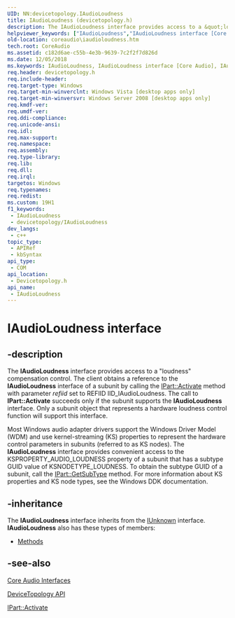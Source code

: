 ```yaml
---
UID: NN:devicetopology.IAudioLoudness
title: IAudioLoudness (devicetopology.h)
description: The IAudioLoudness interface provides access to a &quot;loudness&quot; compensation control.
helpviewer_keywords: ["IAudioLoudness","IAudioLoudness interface [Core Audio]","IAudioLoudness interface [Core Audio]","described","coreaudio.iaudioloudness","devicetopology/IAudioLoudness"]
old-location: coreaudio\iaudioloudness.htm
tech.root: CoreAudio
ms.assetid: c182d6ae-c55b-4e3b-9639-7c2f2f7d826d
ms.date: 12/05/2018
ms.keywords: IAudioLoudness, IAudioLoudness interface [Core Audio], IAudioLoudness interface [Core Audio],described, coreaudio.iaudioloudness, devicetopology/IAudioLoudness
req.header: devicetopology.h
req.include-header: 
req.target-type: Windows
req.target-min-winverclnt: Windows Vista [desktop apps only]
req.target-min-winversvr: Windows Server 2008 [desktop apps only]
req.kmdf-ver: 
req.umdf-ver: 
req.ddi-compliance: 
req.unicode-ansi: 
req.idl: 
req.max-support: 
req.namespace: 
req.assembly: 
req.type-library: 
req.lib: 
req.dll: 
req.irql: 
targetos: Windows
req.typenames: 
req.redist: 
ms.custom: 19H1
f1_keywords:
 - IAudioLoudness
 - devicetopology/IAudioLoudness
dev_langs:
 - c++
topic_type:
 - APIRef
 - kbSyntax
api_type:
 - COM
api_location:
 - Devicetopology.h
api_name:
 - IAudioLoudness
---
```


# IAudioLoudness interface


## -description

The <b>IAudioLoudness</b> interface provides access to a "loudness" compensation control. The client obtains a reference to the <b>IAudioLoudness</b> interface of a subunit by calling the <a href="/windows/desktop/api/devicetopology/nf-devicetopology-ipart-activate">IPart::Activate</a> method with parameter <i>refiid</i> set to REFIID IID_IAudioLoudness. The call to <b>IPart::Activate</b> succeeds only if the subunit supports the <b>IAudioLoudness</b> interface. Only a subunit object that represents a hardware loudness control function will support this interface.

Most Windows audio adapter drivers support the Windows Driver Model (WDM) and use kernel-streaming (KS) properties to represent the hardware control parameters in subunits (referred to as KS nodes). The <b>IAudioLoudness</b> interface provides convenient access to the KSPROPERTY_AUDIO_LOUDNESS property of a subunit that has a subtype GUID value of KSNODETYPE_LOUDNESS. To obtain the subtype GUID of a subunit, call the <a href="/windows/desktop/api/devicetopology/nf-devicetopology-ipart-getsubtype">IPart::GetSubType</a> method. For more information about KS properties and KS node types, see the Windows DDK documentation.

## -inheritance

The <b xmlns:loc="http://microsoft.com/wdcml/l10n">IAudioLoudness</b> interface inherits from the <a href="/windows/desktop/api/unknwn/nn-unknwn-iunknown">IUnknown</a> interface. <b>IAudioLoudness</b> also has these types of members:
<ul>
<li><a href="https://docs.microsoft.com/">Methods</a></li>
</ul>

## -see-also

<a href="/windows/desktop/CoreAudio/core-audio-interfaces">Core Audio Interfaces</a>



<a href="/windows/desktop/CoreAudio/devicetopology-api">DeviceTopology API</a>



<a href="/windows/desktop/api/devicetopology/nf-devicetopology-ipart-activate">IPart::Activate</a>
